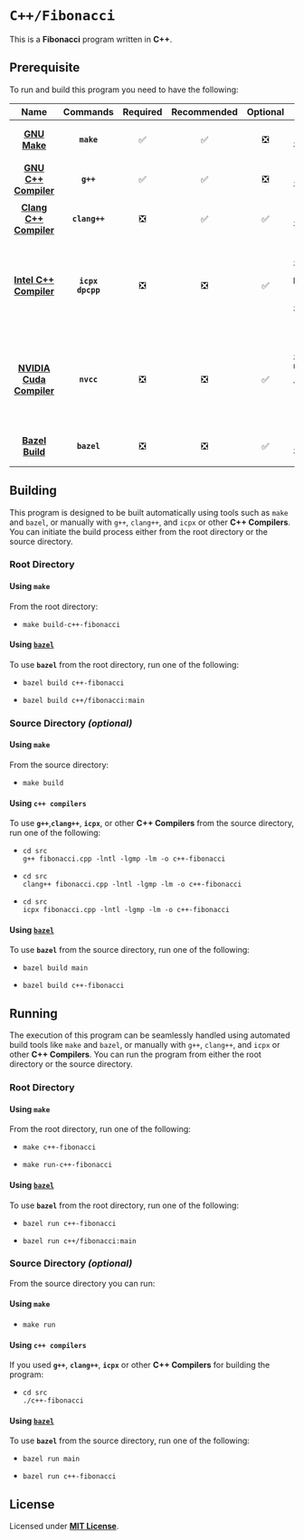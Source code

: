 # `C++/Fibonacci`

This is a **Fibonacci** program written in **C++**.

## Prerequisite

To run and build this program you need to have the following:

| Name | Commands | Required | Recommended | Optional | Notes |
|:----:|:--------:|:--------:|:-----------:|:--------:|:-----:|
| [**GNU Make**](https://www.gnu.org/software/make/) | **`make`** | &#9989; | &#9989; | &#10062; | **`sudo apt install make`** |
| [**GNU C++ Compiler**](https://gcc.gnu.org) | **`g++`** | &#9989; | &#9989; | &#10062; | **`sudo apt install g++`** |
| [**Clang C++ Compiler**](https://releases.llvm.org/download.html) | **`clang++`** | &#10062; | &#9989; | &#9989; | **`sudo apt install clang`** |
| [**Intel C++ Compiler**](https://www.intel.com/content/www/us/en/developer/tools/oneapi/dpc-compiler.html) | **`icpx`**<br>**`dpcpp`** | &#10062; | &#10062; | &#9989; | **`sudo apt install intel-basekit`**<br>**`sudo apt install intel-hpckit`** |
| [**NVIDIA Cuda Compiler**](https://developer.nvidia.com/cuda-downloads) | **`nvcc`** | &#10062; | &#10062; | &#9989; | **`sudo apt install nvidia-cuda-toolkit`**<br>**`sudo apt instal cuda`** |
| [**Bazel Build**](https://bazel.build/) | **`bazel`** | &#10062; | &#10062; | &#9989; | **`sudo apt install bazel`** |

## Building

This program is designed to be built automatically using tools such as `make` and `bazel`, or manually with `g++`, `clang++`, and `icpx` or other **C++ Compilers**. You can initiate the build process either from the root directory or the source directory.

### Root Directory

#### Using `make`

From the root directory:

* ```
  make build-c++-fibonacci
  ```

#### Using [`bazel`](https://bazel.build/install)

To use **`bazel`** from the root directory, run one of the following:

* ```
  bazel build c++-fibonacci
  ```
* ```
  bazel build c++/fibonacci:main
  ```

### Source Directory _(optional)_

#### Using `make`

From the source directory:

* ```
  make build
  ```

#### Using `c++ compilers`

To use **`g++`**,**`clang++`**, **`icpx`**, or other **C++ Compilers** from the source directory, run one of the following:

* ```
  cd src
  g++ fibonacci.cpp -lntl -lgmp -lm -o c++-fibonacci
  ```
* ```
  cd src
  clang++ fibonacci.cpp -lntl -lgmp -lm -o c++-fibonacci
  ```
* ```
  cd src
  icpx fibonacci.cpp -lntl -lgmp -lm -o c++-fibonacci
  ```

#### Using [`bazel`](https://bazel.build/install)

To use **`bazel`** from the source directory, run one of the following:

* ```
  bazel build main
  ```
* ```
  bazel build c++-fibonacci
  ```

## Running

The execution of this program can be seamlessly handled using automated build tools like `make` and `bazel`, or manually with `g++`, `clang++`, and `icpx` or other **C++ Compilers**. You can run the program from either the root directory or the source directory.

### Root Directory

#### Using `make`

From the root directory, run one of the following:

* ```
  make c++-fibonacci
  ```
* ```
  make run-c++-fibonacci
  ```

#### Using [`bazel`](https://bazel.build/install)

To use **`bazel`** from the root directory, run one of the following:

* ```
  bazel run c++-fibonacci
  ```
* ```
  bazel run c++/fibonacci:main
  ```

### Source Directory _(optional)_

From the source directory you can run:

#### Using `make`

* ```
  make run
  ```

#### Using `c++ compilers`

If you used **`g++`**, **`clang++`**, **`icpx`** or other **C++ Compilers** for building the program:

* ```
  cd src
  ./c++-fibonacci
  ```

#### Using [`bazel`](https://bazel.build/install)

To use **`bazel`** from the source directory, run one of the following:

* ```
  bazel run main
  ```
* ```
  bazel run c++-fibonacci
  ```

## License

Licensed under [**MIT License**](https://github.com/altersabeh/codes/blob/main/LICENSE).
